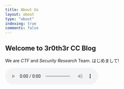 ```yaml
---
title: About Us
layout: about
type: "about"
indexing: true
comments: false
---
```


## Welcome to 3r0th3r CC Blog

We are _CTF_ and _Security Research_ Team. はじめまして!

<audio controls>
  <source src="/assets/audio/web/audio_1.wav" type="audio/wav">
  Your browser does not support the audio element :(
</audio>

<meting-js server="netease" type="playlist" id="3204190542" order="random"></meting-js>
